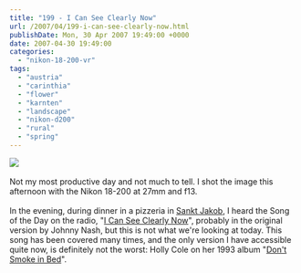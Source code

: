 ```yaml
---
title: "199 - I Can See Clearly Now"
url: /2007/04/199-i-can-see-clearly-now.html
publishDate: Mon, 30 Apr 2007 19:49:00 +0000
date: 2007-04-30 19:49:00
categories: 
  - "nikon-18-200-vr"
tags: 
  - "austria"
  - "carinthia"
  - "flower"
  - "karnten"
  - "landscape"
  - "nikon-d200"
  - "rural"
  - "spring"
---
```

<a href="https://d25zfm9zpd7gm5.cloudfront.net/1200x1200/2007/20070430_154712_ps.jpg"><img src="https://d25zfm9zpd7gm5.cloudfront.net/0600x0600/2007/20070430_154712_ps.jpg"/></a><br/><br/>Not my most productive day and not much to tell. I shot the image this afternoon with the Nikon 18-200 at 27mm and f13.<br/><br/>In the evening, during dinner in a pizzeria in <a href="http://maps.google.com/maps?f=q&hl=en&q=Sankt+Jakob+im+Rosental&sll=46.542923,14.055634&sspn=0.105319,0.119648&layer=&ie=UTF8&z=12&om=1&iwloc=addr" target="_blank">Sankt Jakob</a>, I heard the Song of the Day on the radio, "<a href="http://www.songfacts.com/detail.php?id=2108" target="_blank">I Can See Clearly Now</a>", probably in the original version by Johnny Nash, but this is not what we're looking at today. This song has been covered many times, and the only version I have accessible quite now, is definitely not the worst: Holly Cole on her 1993 album "<a href="http://www.amazon.com/Dont-Smoke-Holly-Cole-Trio/dp/B000005HBB" target="_blank">Don't Smoke in Bed</a>".
